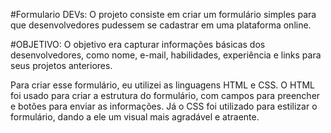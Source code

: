 #Formulario DEVs:
O projeto consiste em criar um formulário simples para que desenvolvedores pudessem se cadastrar em uma plataforma online. 

#OBJETIVO:
O objetivo era capturar informações básicas dos desenvolvedores, como nome, e-mail, habilidades, experiência e links para seus projetos anteriores.

Para criar esse formulário, eu utilizei as linguagens HTML e CSS. O HTML foi usado para criar a estrutura do formulário, com campos para preencher e botões para enviar as informações. Já o CSS foi utilizado para estilizar o formulário, dando a ele um visual mais agradável e atraente.
